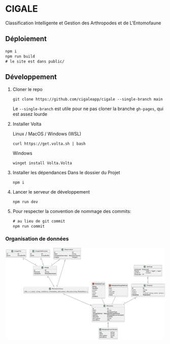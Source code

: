 # CIGALE

Classification Intelligente et Gestion des Arthropodes et de L'Entomofaune

## Déploiement

```
npm i
npm run build
# le site est dans public/
```

## Développement

1. Cloner le repo
   ```
   git clone https://github.com/cigaleapp/cigale --single-branch main
   ```

   Le `--single-branch` est utile pour ne pas cloner la branche `gh-pages`, qui est assez lourde

1. Installer Volta

   Linux / MacOS / Windows (WSL)

   ```
   curl https://get.volta.sh | bash
   ```

   Windows

   ```
   winget install Volta.Volta
   ```

1. Installer les dépendances
   Dans le dossier du Projet

   ```
   npm i
   ```

1. Lancer le serveur de développement

   ```
   npm run dev
   ```

1. Pour respecter la convention de nommage des commits:
   ```
   # au lieu de git commit
   npm run commit
   ```

### Organisation de données

![](./database.png)
